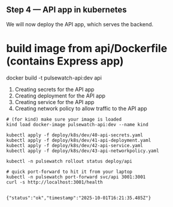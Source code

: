 ## Step 4 — API app in kubernetes

We will now deploy the API app, which serves the backend.

# build image from api/Dockerfile (contains Express app)

docker build -t pulsewatch-api:dev api


1) Creating secrets for the API app
2) Creating deployment for the API app
2) Creating service for the API app
3) Creating network policy to allow traffic to the API app



```
# (for kind) make sure your image is loaded
kind load docker-image pulsewatch-api:dev --name kind

kubectl apply -f deploy/k8s/dev/40-api-secrets.yaml
kubectl apply -f deploy/k8s/dev/41-api-deployment.yaml
kubectl apply -f deploy/k8s/dev/42-api-service.yaml
kubectl apply -f deploy/k8s/dev/43-api-networkpolicy.yaml

kubectl -n pulsewatch rollout status deploy/api

# quick port-forward to hit it from your laptop
kubectl -n pulsewatch port-forward svc/api 3001:3001
curl -s http://localhost:3001/health


{"status":"ok","timestamp":"2025-10-01T16:21:35.485Z"}

```
